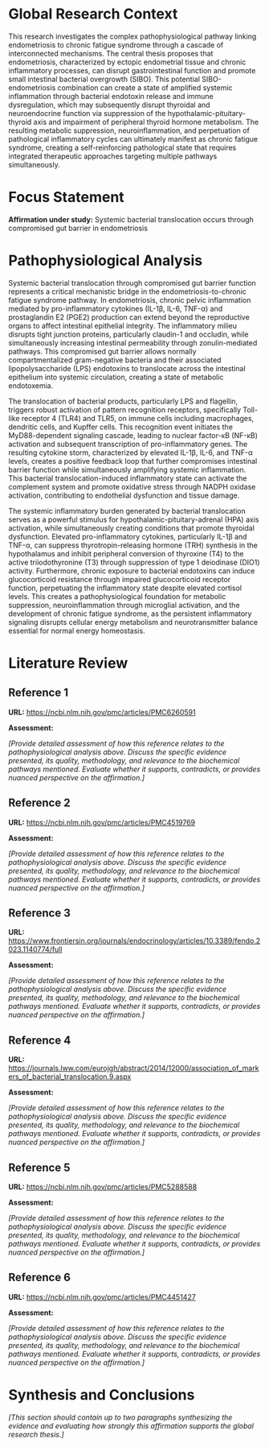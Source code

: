 # Global Research Context

This research investigates the complex pathophysiological pathway linking endometriosis to chronic fatigue syndrome through a cascade of interconnected mechanisms. The central thesis proposes that endometriosis, characterized by ectopic endometrial tissue and chronic inflammatory processes, can disrupt gastrointestinal function and promote small intestinal bacterial overgrowth (SIBO). This potential SIBO-endometriosis combination can create a state of amplified systemic inflammation through bacterial endotoxin release and immune dysregulation, which may subsequently disrupt thyroidal and neuroendocrine function via suppression of the hypothalamic-pituitary-thyroid axis and impairment of peripheral thyroid hormone metabolism. The resulting metabolic suppression, neuroinflammation, and perpetuation of pathological inflammatory cycles can ultimately manifest as chronic fatigue syndrome, creating a self-reinforcing pathological state that requires integrated therapeutic approaches targeting multiple pathways simultaneously.

# Focus Statement

**Affirmation under study:** Systemic bacterial translocation occurs through compromised gut barrier in endometriosis

# Pathophysiological Analysis

Systemic bacterial translocation through compromised gut barrier function represents a critical mechanistic bridge in the endometriosis-to-chronic fatigue syndrome pathway. In endometriosis, chronic pelvic inflammation mediated by pro-inflammatory cytokines (IL-1β, IL-6, TNF-α) and prostaglandin E2 (PGE2) production can extend beyond the reproductive organs to affect intestinal epithelial integrity. The inflammatory milieu disrupts tight junction proteins, particularly claudin-1 and occludin, while simultaneously increasing intestinal permeability through zonulin-mediated pathways. This compromised gut barrier allows normally compartmentalized gram-negative bacteria and their associated lipopolysaccharide (LPS) endotoxins to translocate across the intestinal epithelium into systemic circulation, creating a state of metabolic endotoxemia.

The translocation of bacterial products, particularly LPS and flagellin, triggers robust activation of pattern recognition receptors, specifically Toll-like receptor 4 (TLR4) and TLR5, on immune cells including macrophages, dendritic cells, and Kupffer cells. This recognition event initiates the MyD88-dependent signaling cascade, leading to nuclear factor-κB (NF-κB) activation and subsequent transcription of pro-inflammatory genes. The resulting cytokine storm, characterized by elevated IL-1β, IL-6, and TNF-α levels, creates a positive feedback loop that further compromises intestinal barrier function while simultaneously amplifying systemic inflammation. This bacterial translocation-induced inflammatory state can activate the complement system and promote oxidative stress through NADPH oxidase activation, contributing to endothelial dysfunction and tissue damage.

The systemic inflammatory burden generated by bacterial translocation serves as a powerful stimulus for hypothalamic-pituitary-adrenal (HPA) axis activation, while simultaneously creating conditions that promote thyroidal dysfunction. Elevated pro-inflammatory cytokines, particularly IL-1β and TNF-α, can suppress thyrotropin-releasing hormone (TRH) synthesis in the hypothalamus and inhibit peripheral conversion of thyroxine (T4) to the active triiodothyronine (T3) through suppression of type 1 deiodinase (DIO1) activity. Furthermore, chronic exposure to bacterial endotoxins can induce glucocorticoid resistance through impaired glucocorticoid receptor function, perpetuating the inflammatory state despite elevated cortisol levels. This creates a pathophysiological foundation for metabolic suppression, neuroinflammation through microglial activation, and the development of chronic fatigue syndrome, as the persistent inflammatory signaling disrupts cellular energy metabolism and neurotransmitter balance essential for normal energy homeostasis.

# Literature Review

## Reference 1

**URL:** https://ncbi.nlm.nih.gov/pmc/articles/PMC6260591

**Assessment:**

*[Provide detailed assessment of how this reference relates to the pathophysiological analysis above. Discuss the specific evidence presented, its quality, methodology, and relevance to the biochemical pathways mentioned. Evaluate whether it supports, contradicts, or provides nuanced perspective on the affirmation.]*

## Reference 2

**URL:** https://ncbi.nlm.nih.gov/pmc/articles/PMC4519769

**Assessment:**

*[Provide detailed assessment of how this reference relates to the pathophysiological analysis above. Discuss the specific evidence presented, its quality, methodology, and relevance to the biochemical pathways mentioned. Evaluate whether it supports, contradicts, or provides nuanced perspective on the affirmation.]*

## Reference 3

**URL:** https://www.frontiersin.org/journals/endocrinology/articles/10.3389/fendo.2023.1140774/full

**Assessment:**

*[Provide detailed assessment of how this reference relates to the pathophysiological analysis above. Discuss the specific evidence presented, its quality, methodology, and relevance to the biochemical pathways mentioned. Evaluate whether it supports, contradicts, or provides nuanced perspective on the affirmation.]*

## Reference 4

**URL:** https://journals.lww.com/eurojgh/abstract/2014/12000/association_of_markers_of_bacterial_translocation.9.aspx

**Assessment:**

*[Provide detailed assessment of how this reference relates to the pathophysiological analysis above. Discuss the specific evidence presented, its quality, methodology, and relevance to the biochemical pathways mentioned. Evaluate whether it supports, contradicts, or provides nuanced perspective on the affirmation.]*

## Reference 5

**URL:** https://ncbi.nlm.nih.gov/pmc/articles/PMC5288588

**Assessment:**

*[Provide detailed assessment of how this reference relates to the pathophysiological analysis above. Discuss the specific evidence presented, its quality, methodology, and relevance to the biochemical pathways mentioned. Evaluate whether it supports, contradicts, or provides nuanced perspective on the affirmation.]*

## Reference 6

**URL:** https://ncbi.nlm.nih.gov/pmc/articles/PMC4451427

**Assessment:**

*[Provide detailed assessment of how this reference relates to the pathophysiological analysis above. Discuss the specific evidence presented, its quality, methodology, and relevance to the biochemical pathways mentioned. Evaluate whether it supports, contradicts, or provides nuanced perspective on the affirmation.]*

# Synthesis and Conclusions

*[This section should contain up to two paragraphs synthesizing the evidence and evaluating how strongly this affirmation supports the global research thesis.]*


